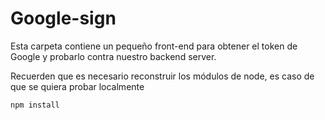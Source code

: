 # Google-sign

Esta carpeta contiene un pequeño front-end para
obtener el token de Google y probarlo contra nuestro
backend server.

Recuerden que es necesario reconstruir los módulos de
node, es caso de que se quiera probar localmente
```
npm install
```